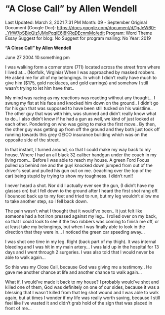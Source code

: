 # “A Close Call” by Allen Wendell

Last Updated: March 3, 2021 7:31 PM
Month: 09 - September
Original Document (Google Doc): https://docs.google.com/document/d/1gJeW60-_YIfW7pSBjxQiz1JMxPqqlE6i8KRqDEcnmMo/edit
Program: Word Theme Essay
Suggest for blog: No
Suggest for program mailing: No
Year: 2019

**“A Close Call” by Allen Wendell**

June 27 2004 10:something pm

I was walking form a corner store (711) located across the street from where I lived at... (Norfolk, Virginia) When I was approached by masked robbers. He asked me for all of my belongings. In which I didn’t really have much to give him ($175, gold necklaces, and gold earrings) and somehow I still wasn't trying to let him have that..

My mind was racing as my reactions was reacting without any thought… I swung my fist at his face and knocked him down on the ground.. I didn’t go for his gun that was supposed to have been still tucked on his waistline.. The other guy that was with him, was stunned and didn’t really know what to do.. I also didn't know if he had a gun as well, we kind of just looked at each other. Pondering on who was going to make the first move.. By then, the other guy was getting up from off the ground and they both just took off running towards this grey GEICO insurance building which was on the opposite side of the street.

In that instant, I turned around, so that I could make my way back to my house. Where I had an all black 32 caliber handgun under the couch in my living room... Before I was able to reach my house. A green Ford Focus pulled up behind me and the guyI knocked down jumped from out of the driver's seat and pulled his gun out on me. (reaching over the top of the car) being stupid by trying to show my toughness. I didn’t run!!

I never heard a shot. Nor did I actually ever see the gun, (I didn’t have my glasses on) but I fell down to the ground after I heard the first shot rang off. I bounced back up to my feet and tried to run, but my leg wouldn’t allow me to take another step, so I fell back down.

The pain wasn’t what I thought that it would’ve been.. It just felt like someone had a hot iron pressed against my leg… I rolled over on my back, so that I could look to see if the two robbers was coming to finish me off, or at least take my belongings, but when I was finally able to look in the direction that they were in... I noticed the green car speeding away…

I was shot one time in my leg. Right (back part of my thigh). It was internal bleeding and I was hit in my main artery... I was laid up in the hospital for 13 days and I went through 2 surgeries. I was also told that I would never be able to walk again…

So this was my Close Call, because God was giving me a testimony.. He gave me another chance at life and another chance to walk again…

What if, I would’ve made it back to my house? I probably would’ve shot and killed one of them, God was definitely on one of our sides, because it was a blessing that I wasn’t killed from that leg shot wound and I was able to walk again, but at times I wonder if my life was really worth saving, because I still feel like I’ve wasted it and didn’t grab hold of the sign that was placed in front of me...